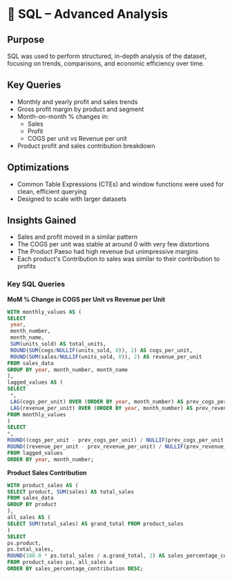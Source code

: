 # 🧠 SQL – Advanced Analysis

## Purpose  
SQL was used to perform structured, in-depth analysis of the dataset, focusing on trends, comparisons, and economic efficiency over time.

## Key Queries  
- Monthly and yearly profit and sales trends  
- Gross profit margin by product and segment  
- Month-on-month % changes in:
  - Sales  
  - Profit  
  - COGS per unit vs Revenue per unit  
- Product profit and sales contribution breakdown

## Optimizations  
- Common Table Expressions (CTEs) and window functions were used for clean, efficient querying  
- Designed to scale with larger datasets

## Insights Gained  
- Sales and profit moved in a similar pattern
- The COGS per unit was stable at around 0 with very few distortions  
- The Product Paeso had high revenue but unimpressive margins
- Each product's Contribution to sales was similar to their contribution to profits

### Key SQL Queries
 **MoM % Change in COGS per Unit vs Revenue per Unit**
   ```sql
WITH monthly_values AS (
  SELECT
    year,
    month_number,
    month_name,
    SUM(units_sold) AS total_units,
    ROUND(SUM(cogs/NULLIF(units_sold, 0)), 2) AS cogs_per_unit,
    ROUND(SUM(sales/NULLIF(units_sold, 0)), 2) AS revenue_per_unit
  FROM sales_data
  GROUP BY year, month_number, month_name
),
lagged_values AS (
  SELECT
    *,
    LAG(cogs_per_unit) OVER (ORDER BY year, month_number) AS prev_cogs_per_unit,
    LAG(revenue_per_unit) OVER (ORDER BY year, month_number) AS prev_revenue_per_unit
  FROM monthly_values
)
SELECT
  *,
  ROUND((cogs_per_unit - prev_cogs_per_unit) / NULLIF(prev_cogs_per_unit, 0) * 100, 2) AS cogs_per_unit_mom_change_pct,
  ROUND((revenue_per_unit - prev_revenue_per_unit) / NULLIF(prev_revenue_per_unit, 0) * 100, 2) AS revenue_per_unit_mom_change_pct
FROM lagged_values
ORDER BY year, month_number;
   ```

 **Product Sales Contribution**
   ```sql
WITH product_sales AS (
  SELECT product, SUM(sales) AS total_sales
  FROM sales_data
  GROUP BY product
),
all_sales AS (
  SELECT SUM(total_sales) AS grand_total FROM product_sales
)
SELECT 
  ps.product,
  ps.total_sales,
  ROUND(100.0 * ps.total_sales / a.grand_total, 2) AS sales_percentage_contribution
FROM product_sales ps, all_sales a
ORDER BY sales_percentage_contribution DESC;
   ```

